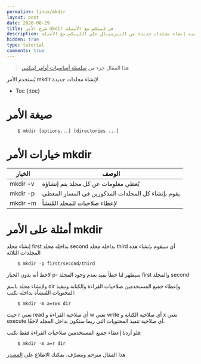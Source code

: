 ```yaml
---
permalink: linux/mkdir
layout: post
date: 2020-06-29
title: شرح الأمر mkdir في لينكس مع الأمثلة
description: شرح كيفية إنشاء مجلدات جديدة من التيرمينال على اللينكس مع الأمثلة
hidden: true
type: tutorial
comments: true
---
```


> هذا المقال جزء من [سلسلة أساسيات أوامر لينكس](/intro)

يُستخدم الأمر mkdir لإنشاء مجلدات جديدة.

* Toc
{:toc}

# صيغة الأمر

        $ mkdir [options...] [directories ...]

# خيارات الأمر mkdir


| الخيار | الوصف
| --- | ---
| mkdir -v| يٌعطي معلومات عن كل مجلد يتم إنشاؤه
| mkdir -p| يقوم بإنشاء كل المجلدات المذكورين في المسار المعطى
| mkdir -m| لإعطاء صلاحيات للمجلد المُنشأ


# أمثلة على الأمر mkdir

إنشاء مجلد first بداخله مجلد second بداخله مجلد third أي سيقوم بإنشاء هذه المجلدات الثلاثة

        $ mkdir -p first/second/third

لاحظ أنه بدون الخيار p- سيظهر لنا خطأ يفيد بعدم وجود المجلد first والمجلد second 

ولإنشاء مجلد باسم dir وإعطاء جميع المستخدمين صلاحيات القراءة والكتابة وتنفيذ المحتويات المُنشأة بداخله نكتب:

        $ mkdir -m a=rwx dir

حيث r تعني read أي صلاحية القراءة و w تعني write أي صلاحية الكتابة و x تعني execute أي صلاحية تنفيذ المحتويات التي ربما ستكون بداخل المجلد لاحقًا.

فلو أردنا إعطاء جميع المستخدمين صلاحيات القراءة فقط نكتب:

        $ mkdir -m a=r dir

هذا المقال مترجم وبتصرّف، يمكنك الاطلاع على [المصدر](https://www.geeksforgeeks.org/mkdir-command-in-linux-with-examples/)
